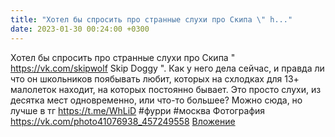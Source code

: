 ```yaml
---
title: "Хотел бы спросить про странные слухи про Скипа \" h..."
date: 2023-01-30 00:24:00 +0300
---
```


Хотел бы спросить про странные слухи про Скипа " https://vk.com/skipwolf Skip Doggy ". Как у него дела сейчас, и правда ли что он школьников поябывать любит, которых на схлодках для 13+ малолеток находит, на которых постоянно бывает. Это просто слухи, из десятка мест одновременно, или что-то большее?
Можно сюда, но лучше в тг https://t.me/WhLiD
#фурри #москва
Фотография
<a class="vk-attach" href="https://vk.com/photo41076938_457249558">https://vk.com/photo41076938_457249558</a>
<a class="vk-attach" href="https://vk.com/photo41076938_457249558">Вложение</a>
